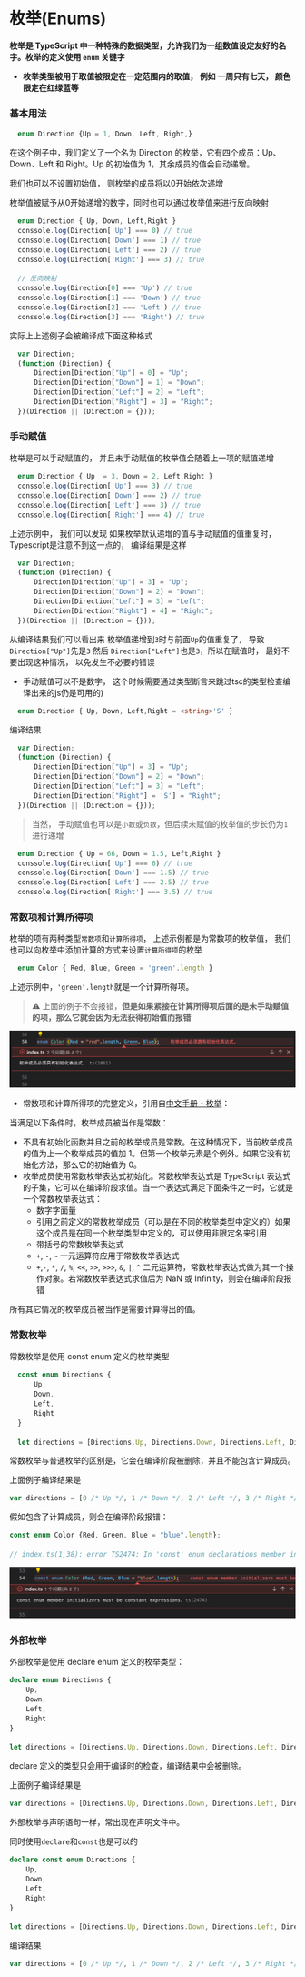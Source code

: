 # 枚举(Enums)

**枚举是 TypeScript 中一种特殊的数据类型，允许我们为一组数值设定友好的名字。枚举的定义使用 `enum` 关键字**

- **枚举类型被用于取值被限定在一定范围内的取值， 例如 一周只有七天， 颜色限定在红绿蓝等**

### 基本用法

```typescript
  enum Direction {Up = 1, Down, Left, Right,}
```

在这个例子中，我们定义了一个名为 Direction 的枚举，它有四个成员：Up、Down、Left 和 Right。Up 的初始值为 1，其余成员的值会自动递增。

我们也可以不设置初始值， 则枚举的成员将以0开始依次递增

枚举值被赋予从0开始递增的数字，同时也可以通过枚举值来进行反向映射

```typescript
  enum Direction { Up, Down, Left,Right }
  conssole.log(Direction['Up'] === 0) // true
  conssole.log(Direction['Down'] === 1) // true
  conssole.log(Direction['Left'] === 2) // true
  conssole.log(Direction['Right'] === 3) // true

  // 反向映射
  conssole.log(Direction[0] === 'Up') // true
  conssole.log(Direction[1] === 'Down') // true
  conssole.log(Direction[2] === 'Left') // true
  conssole.log(Direction[3] === 'Right') // true
```

实际上上述例子会被编译成下面这种格式

```javascript
  var Direction;
  (function (Direction) {
      Direction[Direction["Up"] = 0] = "Up";
      Direction[Direction["Down"] = 1] = "Down";
      Direction[Direction["Left"] = 2] = "Left";
      Direction[Direction["Right"] = 3] = "Right";
  })(Direction || (Direction = {}));
```

### 手动赋值

枚举是可以手动赋值的，  并且未手动赋值的枚举值会随着上一项的赋值递增

```typescript
  enum Direction { Up  = 3, Down = 2, Left,Right }
  conssole.log(Direction['Up'] === 3) // true
  conssole.log(Direction['Down'] === 2) // true
  conssole.log(Direction['Left'] === 3) // true
  conssole.log(Direction['Right'] === 4) // true
```

上述示例中， 我们可以发现 如果枚举默认递增的值与手动赋值的值重复时， Typescript是注意不到这一点的， 编译结果是这样

```javascript
  var Direction;
  (function (Direction) {
      Direction[Direction["Up"] = 3] = "Up";
      Direction[Direction["Down"] = 2] = "Down";
      Direction[Direction["Left"] = 3] = "Left";
      Direction[Direction["Right"] = 4] = "Right";
  })(Direction || (Direction = {}));
```

从编译结果我们可以看出来 枚举值递增到`3`时与前面`Up`的值重复了， 导致`Direction["Up"]`先是`3` 然后 `Direction["Left"]`也是`3`，所以在赋值时， 最好不要出现这种情况， 以免发生不必要的错误

- 手动赋值可以不是数字， 这个时候需要通过类型断言来跳过tsc的类型检查编译出来的js仍是可用的)

```typescript
  enum Direction { Up, Down, Left,Right = <string>'S' }
```

 编译结果

```javascript
  var Direction;
  (function (Direction) {
      Direction[Direction["Up"] = 3] = "Up";
      Direction[Direction["Down"] = 2] = "Down";
      Direction[Direction["Left"] = 3] = "Left";
      Direction[Direction["Right"] = 'S'] = "Right";
  })(Direction || (Direction = {}));
```

> 当然， 手动赋值也可以是`小数`或`负数`，但后续未赋值的枚举值的步长仍为`1`进行递增

```typescript
  enum Direction { Up = 66, Down = 1.5, Left,Right }
  conssole.log(Direction['Up'] === 6) // true
  conssole.log(Direction['Down'] === 1.5) // true
  conssole.log(Direction['Left'] === 2.5) // true
  conssole.log(Direction['Right'] === 3.5) // true
```

### 常数项和计算所得项

枚举的项有两种类型`常数项`和`计算所得项`， 上述示例都是为常数项的枚举值， 我们也可以向枚举中添加计算的方式来设置`计算所得项`的枚举

```typescript
  enum Color { Red, Blue, Green = 'green'.length }
```

上述示例中，`'green'.length`就是一个计算所得项。

> ⚠ 上面的例子不会报错，**但是如果紧接在计算所得项后面的是未手动赋值的项，那么它就会因为无法获得初始值而报错**

![赋值项之后是未赋值的枚举项的报错](../../public/image/enum-error-1.png)

- 常数项和计算所得项的完整定义，引用自[中文手册 - 枚举](https://www.typescriptlang.org/docs/handbook/enums.html)：

当满足以下条件时，枚举成员被当作是常数：

- 不具有初始化函数并且之前的枚举成员是常数。在这种情况下，当前枚举成员的值为上一个枚举成员的值加 1。但第一个枚举元素是个例外。如果它没有初始化方法，那么它的初始值为 0。
- 枚举成员使用常数枚举表达式初始化。常数枚举表达式是 TypeScript 表达式的子集，它可以在编译阶段求值。当一个表达式满足下面条件之一时，它就是一个常数枚举表达式：
  - 数字字面量
  - 引用之前定义的常数枚举成员（可以是在不同的枚举类型中定义的）如果这个成员是在同一个枚举类型中定义的，可以使用非限定名来引用
  - 带括号的常数枚举表达式
  - `+`, `-`, `~` 一元运算符应用于常数枚举表达式
  - `+`,`-`, `*`, `/`, `%`, `<<`, `>>`, `>>>`, `&`, `|`, `^` 二元运算符，常数枚举表达式做为其一个操作对象。若常数枚举表达式求值后为 NaN 或 Infinity，则会在编译阶段报错

所有其它情况的枚举成员被当作是需要计算得出的值。

### 常数枚举

常数枚举是使用 const enum 定义的枚举类型

```typescript
  const enum Directions {
      Up,
      Down,
      Left,
      Right
  }

  let directions = [Directions.Up, Directions.Down, Directions.Left, Directions.Right];
```

常数枚举与普通枚举的区别是，它会在编译阶段被删除，并且不能包含计算成员。

上面例子编译结果是

```javascript
var directions = [0 /* Up */, 1 /* Down */, 2 /* Left */, 3 /* Right */];
```

假如包含了计算成员，则会在编译阶段报错：

```javascript
const enum Color {Red, Green, Blue = "blue".length};

// index.ts(1,38): error TS2474: In 'const' enum declarations member initializer must be constant expression.
```

![赋值计算项编译报错](../../public/image/enum-error-2.png)

### 外部枚举

外部枚举是使用 declare enum 定义的枚举类型：

```typescript
declare enum Directions {
    Up,
    Down,
    Left,
    Right
}

let directions = [Directions.Up, Directions.Down, Directions.Left, Directions.Right];
```

declare 定义的类型只会用于编译时的检查，编译结果中会被删除。

上面例子编译结果是

```javascript
var directions = [Directions.Up, Directions.Down, Directions.Left, Directions.Right];
```

外部枚举与声明语句一样，常出现在声明文件中。

同时使用`declare`和`const`也是可以的

```typescript
declare const enum Directions {
    Up,
    Down,
    Left,
    Right
}

let directions = [Directions.Up, Directions.Down, Directions.Left, Directions.Right];
```

编译结果

```javascript
var directions = [0 /* Up */, 1 /* Down */, 2 /* Left */, 3 /* Right */];
```

